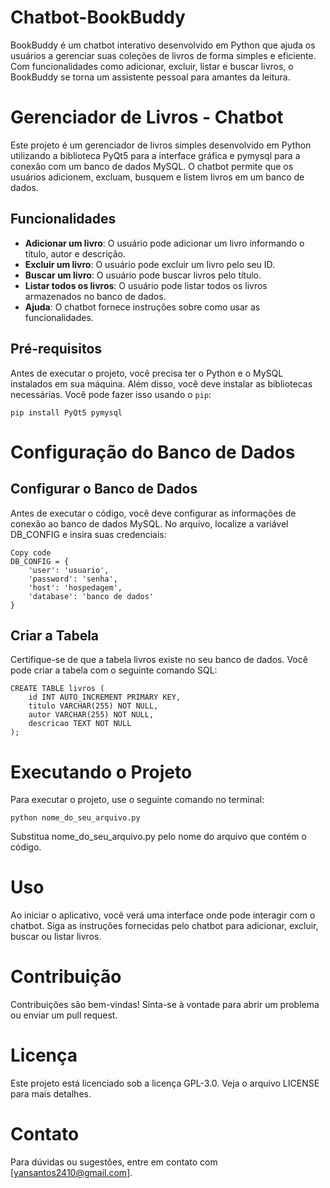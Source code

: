 # Chatbot-BookBuddy
BookBuddy é um chatbot interativo desenvolvido em Python que ajuda os usuários a gerenciar suas coleções de livros de forma simples e eficiente. Com funcionalidades como adicionar, excluir, listar e buscar livros, o BookBuddy se torna um assistente pessoal para amantes da leitura.

# Gerenciador de Livros - Chatbot

Este projeto é um gerenciador de livros simples desenvolvido em Python utilizando a biblioteca PyQt5 para a interface gráfica e pymysql para a conexão com um banco de dados MySQL. O chatbot permite que os usuários adicionem, excluam, busquem e listem livros em um banco de dados.

## Funcionalidades

- **Adicionar um livro**: O usuário pode adicionar um livro informando o título, autor e descrição.
- **Excluir um livro**: O usuário pode excluir um livro pelo seu ID.
- **Buscar um livro**: O usuário pode buscar livros pelo título.
- **Listar todos os livros**: O usuário pode listar todos os livros armazenados no banco de dados.
- **Ajuda**: O chatbot fornece instruções sobre como usar as funcionalidades.

## Pré-requisitos

Antes de executar o projeto, você precisa ter o Python e o MySQL instalados em sua máquina. Além disso, você deve instalar as bibliotecas necessárias. Você pode fazer isso usando o `pip`:

```
pip install PyQt5 pymysql
```

# Configuração do Banco de Dados
## Configurar o Banco de Dados

Antes de executar o código, você deve configurar as informações de conexão ao banco de dados MySQL. No arquivo, localize a variável DB_CONFIG e insira suas credenciais:
```
Copy code
DB_CONFIG = {
    'user': 'usuario',   
    'password': 'senha',
    'host': 'hospedagem',
    'database': 'banco de dados'
}
```
## Criar a Tabela

Certifique-se de que a tabela livros existe no seu banco de dados. Você pode criar a tabela com o seguinte comando SQL:

```
CREATE TABLE livros (
    id INT AUTO_INCREMENT PRIMARY KEY,
    titulo VARCHAR(255) NOT NULL,
    autor VARCHAR(255) NOT NULL,
    descricao TEXT NOT NULL
);
```

# Executando o Projeto
Para executar o projeto, use o seguinte comando no terminal:

```
python nome_do_seu_arquivo.py
```
Substitua nome_do_seu_arquivo.py pelo nome do arquivo que contém o código.

# Uso
Ao iniciar o aplicativo, você verá uma interface onde pode interagir com o chatbot.
Siga as instruções fornecidas pelo chatbot para adicionar, excluir, buscar ou listar livros.

# Contribuição
Contribuições são bem-vindas! Sinta-se à vontade para abrir um problema ou enviar um pull request.

# Licença
Este projeto está licenciado sob a licença GPL-3.0. Veja o arquivo LICENSE para mais detalhes.

# Contato
Para dúvidas ou sugestões, entre em contato com [yansantos2410@gmail.com].
